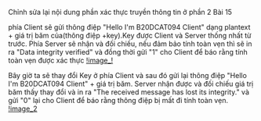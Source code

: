 Chỉnh sửa lại nội dung phần xác thực truyền thông tin ở phần 2 Bài 15

phía Client sẽ gửi thông điệp "Hello I'm B20DCAT094 Client" dạng plantext + giá trị băm của(thông điệp +key).Key được Client và Server thống nhất từ trước. Phía Server sẽ nhận và đối chiếu, nếu đảm bảo tính toàn vẹn thì sẽ in ra "Data integrity verified" và đồng thời gửi "1" cho Client để báo rằng tính toàn vẹn được xác thực
[!image_!](image/Screenshot_13.png)
 
Bây giờ ta sẽ thay đổi Key ở phía Client và sau đó gửi lại thông điệp "Hello I'm B20DCAT094 Client" + giá trị băm. Server nhận được và đối chiếu giá trị băm thấy thay đổi và in ra "The received message has lost its integrity." và gửi "0" lại cho Client để báo rằng thông điệp bị mất đi tính toàn vẹn.
[!image_2](image/Screenshot_1.png)